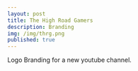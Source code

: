 ```yaml
---
layout: post
title: The High Road Gamers
description: Branding
img: /img/thrg.png
published: true 
---
```



Logo Branding for a new youtube channel.




	
